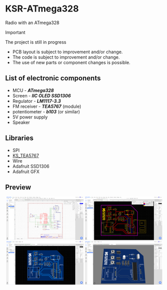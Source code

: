 # KSR-ATmega328

Radio with an ATmega328

> [!IMPORTANT]
> The project is still in progress
>
> - PCB layout is subject to improvement and/or change.
> - The code is subject to improvement and/or change.
> - The use of new parts or component changes is possible.

## List of electronic components

- MCU - **_ATmega328_**
- Screen - **_IIC OLED SSD1306_**
- Regulator - **_LM1117-3.3_**
- FM receiver - **_TEA5767_** (module)
- potentiometer - **_b103_** (or similar)
- 5V power supply
- Speaker

## Libraries

- SPI
- [KS_TEA5767](https://github.com/kerogs/KS_TEA5767)
- Wire
- Adafruit SSD1306
- Adafruit GFX

## Preview

<div align="center">
<div>
<img src=".ksinf/1.2-schema.png" width="49%" />
<img src=".ksinf/1.2-Typon.png" width="49%" />
<img src=".ksinf/1.2-2D.png" width="49%" />
<img src=".ksinf/1.2-3D.png" width="49%" />
</div>
</div>
